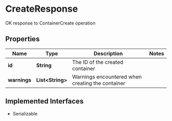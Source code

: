 

# CreateResponse

OK response to ContainerCreate operation

## Properties

| Name | Type | Description | Notes |
|------------ | ------------- | ------------- | -------------|
|**id** | **String** | The ID of the created container |  |
|**warnings** | **List&lt;String&gt;** | Warnings encountered when creating the container |  |


## Implemented Interfaces

* Serializable


